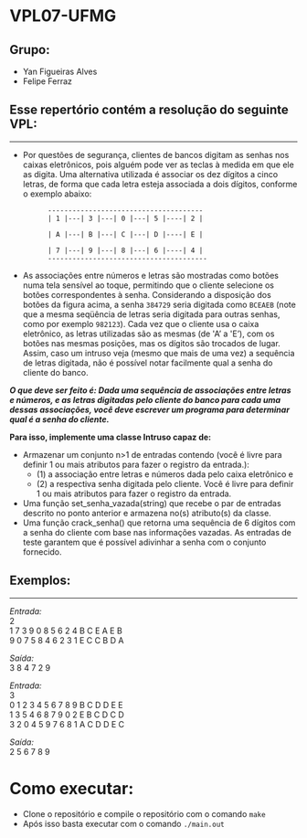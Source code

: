 # VPL07-UFMG

## Grupo:
* Yan Figueiras Alves
* Felipe Ferraz

## Esse repertório contém a resolução do seguinte VPL:
-----------------
* Por questões de segurança, clientes de bancos digitam as senhas nos caixas eletrônicos, pois alguém pode ver as teclas à medida em que ele as digita. Uma alternativa utilizada é associar os dez dígitos a cinco letras, de forma que cada letra esteja associada a dois dígitos, conforme o exemplo abaixo:

            --------------------------------------
            | 1 |---| 3 |---| 0 |---| 5 |----| 2 |
                    
            | A |---| B |---| C |---| D |----| E |
                    
            | 7 |---| 9 |---| 8 |---| 6 |----| 4 |    
            ---------------------------------------    


* As associações entre números e letras são mostradas como botões numa tela sensível ao toque, permitindo que o cliente selecione os botões correspondentes à senha. Considerando a disposição dos botões da figura acima, a senha ``384729`` seria digitada como ``BCEAEB`` (note que a mesma seqüência de letras seria digitada para outras senhas, como por exemplo ``982123``). Cada vez que o cliente usa o caixa eletrônico, as letras utilizadas são as mesmas (de 'A’ a 'E’), com os botões nas mesmas posições, mas os dígitos são trocados de lugar. Assim, caso um intruso veja (mesmo que mais de uma vez) a sequência de letras digitada, não é possível notar facilmente qual a senha do cliente do banco.

***O que deve ser feito é: Dada uma sequência de associações entre letras e números, e as letras digitadas pelo cliente do banco para cada uma dessas associações, você deve escrever um programa para determinar qual é a senha do cliente.***

**Para isso, implemente uma classe Intruso capaz de:**

-  Armazenar um conjunto n>1 de entradas contendo (você é livre para definir 1 ou mais atributos para fazer o registro da entrada.):
    - (1) a associação entre letras e números dada pelo caixa eletrônico e
    - (2) a respectiva senha digitada pelo cliente.    Você é livre para definir 1 ou mais atributos para fazer o registro da entrada.
- Uma função set_senha_vazada(string) que recebe o par de entradas descrito no ponto anterior e armazena no(s) atributo(s) da classe.
- Uma função crack_senha() que retorna uma sequência de 6 dígitos com a senha do cliente com base nas informações vazadas. As entradas de teste garantem que é possível adivinhar a senha com o conjunto fornecido.

## Exemplos:
----
*Entrada:*   
2    
1 7 3 9 0 8 5 6 2 4 B C E A E B     
9 0 7 5 8 4 6 2 3 1 E C C B D A

*Saída:*   
3 8 4 7 2 9

*Entrada:*   
3   
0 1 2 3 4 5 6 7 8 9 B C D D E E    
1 3 5 4 6 8 7 9 0 2 E B C D C D    
3 2 0 4 5 9 7 6 8 1 A C D D E C

*Saída:*   
2 5 6 7 8 9


# Como executar:

- Clone o repositório e compile o repositório com o comando `make`
- Após isso basta executar com o comando `./main.out`
